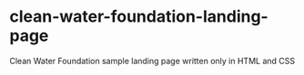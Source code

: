 # clean-water-foundation-landing-page
Clean Water Foundation sample landing page written only in HTML and CSS
